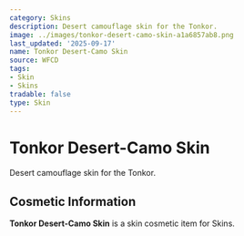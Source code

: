 ```yaml
---
category: Skins
description: Desert camouflage skin for the Tonkor.
image: ../images/tonkor-desert-camo-skin-a1a6857ab8.png
last_updated: '2025-09-17'
name: Tonkor Desert-Camo Skin
source: WFCD
tags:
- Skin
- Skins
tradable: false
type: Skin
---
```


# Tonkor Desert-Camo Skin

Desert camouflage skin for the Tonkor.

## Cosmetic Information

**Tonkor Desert-Camo Skin** is a skin cosmetic item for Skins.

